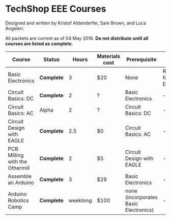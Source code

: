 # TechShop EEE Courses
Designed and written by Kristof Aldenderfer, Sam Brown, and Luca Angeleri.

All packets are current as of 04 May 2016. **Do not distribute until all courses are listed as complete.**

Course | Status | Hours | Materials cost | Prerequisite | Notes
--- | --- | --- | --- | --- | ---
Basic Electronics | **Complete** | 3 |  $20 | None | Requirement for all other EEE courses
Circuit Basics: DC | **Complete** | 2 | ? | Basic Electronics | -
Circuit Basics: AC | Alpha | 2 | ? | Circuit Basics: DC | -
Circuit Design with EAGLE | **Complete** | 2.5 | $0 | Circuit Basics: AC | -
PCB Milling with the Othermill | **Complete** | 2 | $5 | Circuit Design with EAGLE | -
Assemble an Arduino | **Complete** | 3 |  $29 | Basic Electronics | -
Arduino Robotics Camp | **Complete** | weeklong | $100 | none (incorporates Basic Electronics) | -